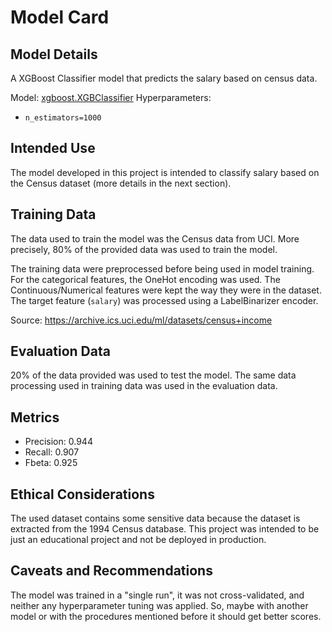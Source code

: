 # Model Card

## Model Details
A XGBoost Classifier model that predicts the salary based on census data.

Model: [xgboost.XGBClassifier](https://xgboost.readthedocs.io/en/stable/python/python_api.html#xgboost.XGBClassifier)
Hyperparameters:
- `n_estimators=1000`

## Intended Use
The model developed in this project is intended to classify salary based on the Census dataset (more details in the next section).

## Training Data
The data used to train the model was the Census data from UCI.
More precisely, 80% of the provided data was used to train the model.

The training data were preprocessed before being used in model training.
For the categorical features, the OneHot encoding was used.
The Continuous/Numerical features were kept the way they were in the dataset.
The target feature (`salary`) was processed using a LabelBinarizer encoder.

Source: https://archive.ics.uci.edu/ml/datasets/census+income

## Evaluation Data
20% of the data provided was used to test the model.
The same data processing used in training data was used in the evaluation data.

## Metrics
- Precision: 0.944
- Recall: 0.907
- Fbeta: 0.925

## Ethical Considerations
The used dataset contains some sensitive data because the dataset is extracted from the 1994 Census database.
This project was intended to be just an educational project and not be deployed in production.

## Caveats and Recommendations
The model was trained in a "single run", it was not cross-validated, and neither any hyperparameter tuning was applied. So, maybe with another model or with the procedures mentioned before it should get better scores.
